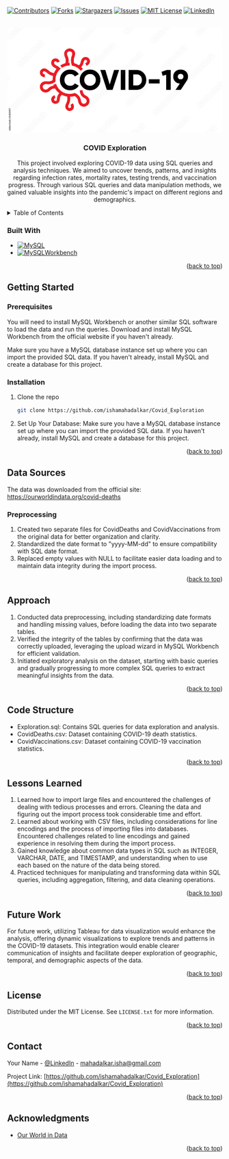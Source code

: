 <!-- Improved compatibility of back to top link: See: https://github.com/othneildrew/Best-README-Template/pull/73 -->
<a name="readme-top"></a>

<!-- PROJECT SHIELDS -->
<!--
*** I'm using markdown "reference style" links for readability.
*** Reference links are enclosed in brackets [ ] instead of parentheses ( ).
*** See the bottom of this document for the declaration of the reference variables
*** for contributors-url, forks-url, etc. This is an optional, concise syntax you may use.
*** https://www.markdownguide.org/basic-syntax/#reference-style-links
-->
[![Contributors][contributors-shield]][contributors-url]
[![Forks][forks-shield]][forks-url]
[![Stargazers][stars-shield]][stars-url]
[![Issues][issues-shield]][issues-url]
[![MIT License][license-shield]][license-url]
[![LinkedIn][linkedin-shield]][linkedin-url]


<!-- PROJECT LOGO -->
<br />
<div align="center">
  <a href="https://github.com/ishamahadalkar/Covid_Exploration">
    <img src="logo.jpeg" alt="Logo" >
  </a>
  
<!-- Section Name tag -->
<a name="#about-the-project"></a>
<h3 align="center">COVID Exploration</h3>

  <p align="center">
    This project involved exploring COVID-19 data using SQL queries and analysis techniques. We aimed to uncover trends, patterns, and insights regarding infection rates, mortality rates, testing trends, and vaccination progress. 
    Through various SQL queries and data manipulation methods, we gained valuable insights into the pandemic's impact on different regions and demographics.
    <br />
  </p>
</div>



<!-- TABLE OF CONTENTS -->
<details>
  <summary>Table of Contents</summary>
  <ol>
    <li>
      <a href="#about-the-project">About The Project</a>
      <ul>
        <li><a href="#built-with">Built With</a></li>
      </ul>
    </li>
    <li>
      <a href="#getting-started">Getting Started</a>
      <ul>
        <li><a href="#prerequisites">Prerequisites</a></li>
        <li><a href="#installation">Installation</a></li>
      </ul>
    </li>
    <li><a href="#data-sources">Data Sources</a>
      <ul>
          <li><a href="#preprocessing">Preprocessing</a></li>
      </ul>
    </li>
    <li><a href="#approach">Approach</a></li>
    <li><a href="#code-structure">Code Structure</a></li>
    <li><a href="#lessons-learned">Lessons Learned</a></li>
    <li><a href="#future-work">Future Work</a></li>
    <li><a href="#license">License</a></li>
    <li><a href="#contact">Contact</a></li>
    <li><a href="#acknowledgments">Acknowledgments</a></li>
  </ol>
</details>

<!-- Section Name tag -->
<a name="#built-with"></a>

### Built With

* [![MySQL][MySQL.com]][MySQL-url]
* [![MySQLWorkbench][MySQLWorkbench.com]][MySQLWorkbench-url]

<p align="right">(<a href="#readme-top">back to top</a>)</p>


<!-- GETTING STARTED -->
## Getting Started

<!-- Section Name tag -->
<a name="#getting-started"></a>

### Prerequisites

<!-- Section Name tag -->
<a name="#prerequisites"></a>

You will need to install MySQL Workbench or another similar SQL software to load the data and run the queries. Download and install MySQL Workbench from the official website if you haven't already.

Make sure you have a MySQL database instance set up where you can import the provided SQL data. If you haven't already, install MySQL and create a database for this project.

### Installation

<!-- Section Name tag -->
<a name="#installation"></a>

1. Clone the repo
   ```sh
   git clone https://github.com/ishamahadalkar/Covid_Exploration
   ```
2. Set Up Your Database: Make sure you have a MySQL database instance set up where you can import the provided SQL data. If you haven't already, install MySQL and create a database for this project.
   
<p align="right">(<a href="#readme-top">back to top</a>)</p>

<!-- DATA SOURCES -->
## Data Sources

<!-- Section Name tag -->
<a name="#data-sources"></a>

The data was downloaded from the official site: https://ourworldindata.org/covid-deaths

### Preprocessing

<!-- Section Name tag -->
<a name="#preprocessing"></a>

1. Created two separate files for CovidDeaths and CovidVaccinations from the original data for better organization and clarity.
2. Standardized the date format to "yyyy-MM-dd" to ensure compatibility with SQL date format.
3. Replaced empty values with NULL to facilitate easier data loading and to maintain data integrity during the import process.

<p align="right">(<a href="#readme-top">back to top</a>)</p>


<!-- APPROACH -->
## Approach

<!-- Section Name tag -->
<a name="#approach"></a>

1. Conducted data preprocessing, including standardizing date formats and handling missing values, before loading the data into two separate tables.
2. Verified the integrity of the tables by confirming that the data was correctly uploaded, leveraging the upload wizard in MySQL Workbench for efficient validation.
3. Initiated exploratory analysis on the dataset, starting with basic queries and gradually progressing to more complex SQL queries to extract meaningful insights from the data.


<p align="right">(<a href="#readme-top">back to top</a>)</p>

<!-- CODE STRUCTURE -->
## Code Structure

<!-- Section Name tag -->
<a name="#code-structure"></a>

- Exploration.sql: Contains SQL queries for data exploration and analysis.
- CovidDeaths.csv: Dataset containing COVID-19 death statistics.
- CovidVaccinations.csv: Dataset containing COVID-19 vaccination statistics.


<p align="right">(<a href="#readme-top">back to top</a>)</p>


<!-- Lessons Learned -->
## Lessons Learned

<!-- Section Name tag -->
<a name="#lessons-learned"></a>

1. Learned how to import large files and encountered the challenges of dealing with tedious processes and errors. Cleaning the data and figuring out the import process took considerable time and effort.
2. Learned about working with CSV files, including considerations for line encodings and the process of importing files into databases. Encountered challenges related to line encodings and gained experience in resolving them during the import process.
3. Gained knowledge about common data types in SQL such as INTEGER, VARCHAR, DATE, and TIMESTAMP, and understanding when to use each based on the nature of the data being stored.
4. Practiced techniques for manipulating and transforming data within SQL queries, including aggregation, filtering, and data cleaning operations.

<p align="right">(<a href="#readme-top">back to top</a>)</p>

<!-- FUTURE WORK -->
## Future Work

<!-- Section Name tag -->
<a name="#future-work"></a>

For future work, utilizing Tableau for data visualization would enhance the analysis, offering dynamic visualizations to explore trends and patterns in the COVID-19 datasets. This integration would enable clearer communication of insights and facilitate deeper exploration of geographic, temporal, and demographic aspects of the data.

<p align="right">(<a href="#readme-top">back to top</a>)</p>


<!-- LICENSE -->
## License

<!-- Section Name tag -->
<a name="#license"></a>

Distributed under the MIT License. See `LICENSE.txt` for more information.

<p align="right">(<a href="#readme-top">back to top</a>)</p>



<!-- CONTACT -->
## Contact

<!-- Section Name tag -->
<a name="#contact"></a>

Your Name - [@LinkedIn]([linked-url]) - mahadalkar.isha@gmail.com

Project Link: [https://github.com/ishamahadalkar/Covid_Exploration](https://github.com/ishamahadalkar/Covid_Exploration)

<p align="right">(<a href="#readme-top">back to top</a>)</p>



<!-- ACKNOWLEDGMENTS -->
## Acknowledgments

<!-- Section Name tag -->
<a name="#acknowledgments"></a>

* [Our World in Data](https://ourworldindata.org/covid-deaths)

<p align="right">(<a href="#readme-top">back to top</a>)</p>



<!-- MARKDOWN LINKS & IMAGES -->
<!-- https://www.markdownguide.org/basic-syntax/#reference-style-links -->
[contributors-shield]: https://img.shields.io/github/contributors/ishamahadalkar/Covid_Exploration.svg?style=for-the-badge
[contributors-url]: https://github.com/ishamahadalkar/Covid_Exploration/graphs/contributors
[forks-shield]: https://img.shields.io/github/forks/ishamahadalkar/Covid_Exploration.svg?style=for-the-badge
[forks-url]: https://github.com/ishamahadalkar/Covid_Exploration/network/members
[stars-shield]: https://img.shields.io/github/stars/ishamahadalkar/Covid_Exploration.svg?style=for-the-badge
[stars-url]: https://github.com/ishamahadalkar/Covid_Exploration/stargazers
[issues-shield]: https://img.shields.io/github/issues/ishamahadalkar/Covid_Exploration.svg?style=for-the-badge
[issues-url]: https://github.com/ishamahadalkar/Covid_Exploration/issues
[license-shield]: https://img.shields.io/github/license/ishamahadalkar/Covid_Exploration.svg?style=for-the-badge
[license-url]: https://github.com/ishamahadalkar/Covid_Exploration/blob/master/LICENSE.txt
[linkedin-shield]: https://img.shields.io/badge/-LinkedIn-black.svg?style=for-the-badge&logo=linkedin&colorB=555
[linkedin-url]: https://linkedin.com/in/isha-mahadalkar
[product-screenshot]: images/screenshot.png
[Next.js]: https://img.shields.io/badge/next.js-000000?style=for-the-badge&logo=nextdotjs&logoColor=white
[Next-url]: https://nextjs.org/
[React.js]: https://img.shields.io/badge/React-20232A?style=for-the-badge&logo=react&logoColor=61DAFB
[React-url]: https://reactjs.org/
[Vue.js]: https://img.shields.io/badge/Vue.js-35495E?style=for-the-badge&logo=vuedotjs&logoColor=4FC08D
[Vue-url]: https://vuejs.org/
[Angular.io]: https://img.shields.io/badge/Angular-DD0031?style=for-the-badge&logo=angular&logoColor=white
[Angular-url]: https://angular.io/
[Svelte.dev]: https://img.shields.io/badge/Svelte-4A4A55?style=for-the-badge&logo=svelte&logoColor=FF3E00
[Svelte-url]: https://svelte.dev/
[Laravel.com]: https://img.shields.io/badge/Laravel-FF2D20?style=for-the-badge&logo=laravel&logoColor=white
[Laravel-url]: https://laravel.com
[Bootstrap.com]: https://img.shields.io/badge/Bootstrap-563D7C?style=for-the-badge&logo=bootstrap&logoColor=white
[Bootstrap-url]: https://getbootstrap.com
[JQuery.com]: https://img.shields.io/badge/jQuery-0769AD?style=for-the-badge&logo=jquery&logoColor=white
[JQuery-url]: https://jquery.com 
[MySQL.com]: https://img.shields.io/badge/MySQL-4479A1?style=for-the-badge&logo=mysql&logoColor=white
[MySQL-url]: https://www.mysql.com
[MySQLWorkbench.com]: https://img.shields.io/badge/MySQL_Workbench-4479A1?style=for-the-badge&logo=mysql&logoColor=white
[MySQLWorkbench-url]: https://www.mysql.com/products/workbench/

